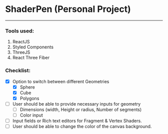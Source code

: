 # ShaderPen (Personal Project)
---

### Tools used:
1. ReactJS
2. Styled Components
3. ThreeJS
4. React Three Fiber


### Checklist:
- [x] Option to switch between different Geometries
    - [x] Sphere
    - [x] Cube
    - [x] Polygons
- [ ] User should be able to provide necessary inputs for geometry
    - [ ] Dimensions (width, Height or radius, Number of segments)
    - [ ] Color input
- [ ] Input fields or Rich text editors for Fragment & Vertex Shaders.
- [ ] User should be able to change the color of the canvas background.
